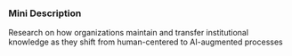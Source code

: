 ### Mini Description

Research on how organizations maintain and transfer institutional knowledge as they shift from human-centered to AI-augmented processes
